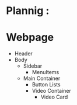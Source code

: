 # Plannig : 

# Webpage
  - Header
  - Body
    - Sidebar
      - MenuItems
    - Main Container
      - Button Lists
      - Video Container
        - Video Card  